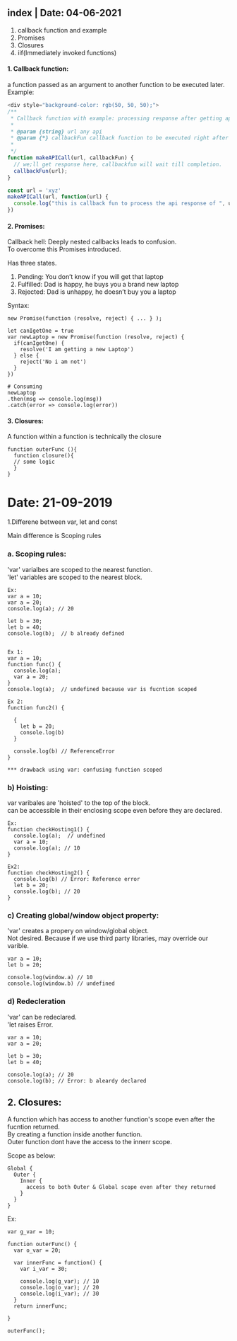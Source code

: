 ## index | Date: 04-06-2021
1.  callback function and example
2.  Promises
3.  Closures
4.  iif(Immediately invoked functions)



#### 1. Callback function:
  a function passed as an argument to another function to be executed later.  
Example:  
```javascript
<div style="background-color: rgb(50, 50, 50);">
/**
 * Callback function with example: processing response after getting api response
 *
 * @param {string} url any api
 * @param {*} callbackFun callback function to be executed right after main one
 * 
 */
function makeAPICall(url, callbackFun) {
  // we;ll get response here, callbackfun will wait till completion.
  callbackFun(url);
}

const url = 'xyz'
makeAPICall(url, function(url) {
  console.log("this is callback fun to process the api response of ", url)
})
```

#### 2. Promises:  
Callback hell: Deeply nested callbacks leads to confusion.  
To overcome this Promises introduced.  

Has three states.  
1. Pending: You don’t know if you will get that laptop
2. Fulfilled: Dad is happy, he buys you a brand new laptop
3. Rejected: Dad is unhappy, he doesn’t buy you a laptop

Syntax:  
```
new Promise(function (resolve, reject) { ... } );

let canIgetOne = true 
var newLaptop = new Promise(function (resolve, reject) {
  if(canIgetOne) {
    resolve('I am getting a new Laptop')
  } else {
    reject('No i am not')
  }
})

# Consuming
newLaptop
.then(msg => console.log(msg))
.catch(error => console.log(error))
```  


#### 3. Closures:
A function within a function is technically the closure
```
function outerFunc (){
  function closure(){
  // some logic
  } 
}
```




# Date: 21-09-2019

1.Differene between var, let and const

Main difference is Scoping rules

### a. Scoping rules:  
'var' varialbes are scoped to the nearest function.  
'let' variables are scoped to the nearest block.

```
Ex:
var a = 10;
var a = 20;
console.log(a); // 20

let b = 30;
let b = 40;
console.log(b);  // b already defined


Ex 1: 
var a = 10;
function func() {
  console.log(a);
  var a = 20;
}
console.log(a);  // undefined because var is fucntion scoped

Ex 2:
function func2() {
  
  {
    let b = 20;
    console.log(b)
  }
  
  console.log(b) // ReferenceError
}

*** drawback using var: confusing function scoped

```

### b) Hoisting:  
var varibales are 'hoisted' to the top of the block.  
can be accessible in their enclosing scope even before they are declared.
```
Ex:
function checkHosting1() {
  console.log(a);  // undefined
  var a = 10;
  console.log(a); // 10
}

Ex2:
function checkHosting2() {
  console.log(b) // Error: Reference error
  let b = 20;
  console.log(b); // 20
}
```

### c) Creating global/window object property:  
'var' creates a propery on window/global object.  
Not desired. Because if we use third party libraries, may override our varible.  
```
var a = 10;
let b = 20;

console.log(window.a) // 10
console.log(window.b) // undefined
```

### d) Redecleration  
'var' can be redeclared.  
'let raises Error.
```
var a = 10;
var a = 20;

let b = 30;
let b = 40;

console.log(a); // 20
console.log(b); // Error: b aleardy declared
```


## 2. Closures:  
A function which has access to another function's scope even after the fucntion returned.  
By creating a function inside another function.  
Outer function dont have the access to the innerr scope.  

Scope as below:
```
Global {
  Outer {
    Inner {
      access to both Outer & Global scope even after they returned
    }
  }
}
```

Ex:
```
var g_var = 10;

function outerFunc() {
  var o_var = 20;

  var innerFunc = function() {
    var i_var = 30;
    
    console.log(g_var); // 10
    console.log(o_var); // 20
    console.log(i_var); // 30
  }
  return innerFunc;
  
}

outerFunc();
```

